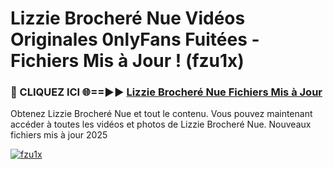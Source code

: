# Lizzie Brocheré Nue Vidéos Originales 0nlyFans Fuitées - Fichiers Mis à Jour ! (fzu1x)

<h3>🔴 CLIQUEZ ICI 🌐==►► <a href="https://tinyurl.com/2pmr4ezf" rel="nofollow">Lizzie Brocheré Nue Fichiers Mis à Jour</a></h3>

Obtenez Lizzie Brocheré Nue et tout le contenu. Vous pouvez maintenant accéder à toutes les vidéos et photos de Lizzie Brocheré Nue. Nouveaux fichiers mis à jour 2025

[![fzu1x](https://i.imgur.com/6SNvagu.gif)](https://tinyurl.com/2pmr4ezf)
